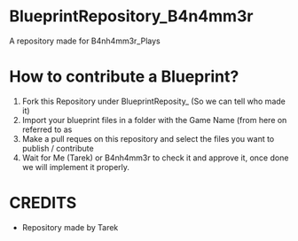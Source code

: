 # BlueprintRepository_B4n4mm3r
A repository made for B4nh4mm3r_Plays


# How to contribute a Blueprint?
1. Fork this Repository under BlueprintReposity_<USERNAME> (So we can tell who made it)
2. Import your blueprint files in a folder with the Game Name (from here on referred to as <GAMENAME>
3. Make a pull reques on this repository and select the files you want to publish / contribute
4. Wait for Me (Tarek) or B4nh4mm3r to check it and approve it, once done we will implement it properly.


# CREDITS
- Repository made by Tarek
